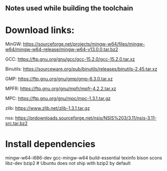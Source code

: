 ## Notes used while building the toolchain

# Download links:

MinGW: https://sourceforge.net/projects/mingw-w64/files/mingw-w64/mingw-w64-release/mingw-w64-v13.0.0.tar.bz2

GCC: https://ftp.gnu.org/gnu/gcc/gcc-15.2.0/gcc-15.2.0.tar.xz

Binutils: https://sourceware.org/pub/binutils/releases/binutils-2.45.tar.xz

GMP: https://ftp.gnu.org/gnu/gmp/gmp-6.3.0.tar.xz

MPFR: https://ftp.gnu.org/gnu/mpfr/mpfr-4.2.2.tar.xz

MPC: https://ftp.gnu.org/gnu/mpc/mpc-1.3.1.tar.gz

zlib: https://www.zlib.net/zlib-1.3.1.tar.gz

nss: https://prdownloads.sourceforge.net/nsis/NSIS%203/3.11/nsis-3.11-src.tar.bz2

# Install dependencies
mingw-w64-i686-dev gcc-mingw-w64 build-essential texinfo bison scons libz-dev bzip2 # Ubuntu does not ship with bzip2 by default
